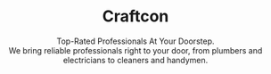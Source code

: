 <h1 align="center">Craftcon</h1>

<p align="center">
  Top-Rated Professionals At Your Doorstep. <br>
  We bring reliable professionals right to your door, from plumbers and electricians to cleaners and handymen.
</p>
